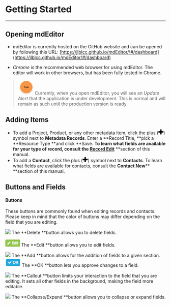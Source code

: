 # Getting Started

---

## Opening mdEditor

* mdEditor is currently hosted on the GitHub website and can be opened by following this URL: [https://jlblcc.github.io/mdEditor/\#/dashboard](https://jlblcc.github.io/mdEditor/#/dashboard)

* _Chrome_ is the recommended web browser for using mdEditor. The editor will work in other browsers, but has been fully tested in Chrome.

> ![](/assets/note_small.png)Currently, when you open mdEditor, you will see an _Update Alert_ that the application is under development. This is normal and will remain as such until the production version is ready.

## Adding Items

* To add a Project, Product, or any other metadata item, click the plus \(![](/assets/symbol_plus_16.png)\) symbol next to **Metadata Records**. Enter a **Record Title, **pick a **Resource Type **and click **Save. **To learn what fields are available for your type of record, consult the [**Record Edit**](/record\edit.md)** **section of this manual.
* To add a **Contact**, click the plus \(![](/assets/symbol_plus_16.png)\) symbol next to **Contacts**. To learn what fields are available for contacts, consult the [**Contact New**](/contact\new.md)** **section of this manual.

## Buttons and Fields

#### Buttons

These buttons are commonly found when editing records and contacts. Please keep in mind that the color of buttons may differ depending on the field that you are editing.

![](blob:https://www.gitbook.com/2b74b9a2-575a-4d4e-82ca-b71d3de77e3c) The **Delete **button allows you to delete fields.

![](/assets/edit_field_button.png) The **Edit **button allows you to edit fields.

![](blob:https://www.gitbook.com/164608fa-233f-466f-a581-3c775e16861b) The **Add **button allows for the addition of fields to a given section.  
![](/assets/ok_button.png) The **OK **button lets you approve changes to a field.

![](blob:https://www.gitbook.com/e345445b-dab9-48ee-87d2-36c6d9c853e0) The **Callout **button limits your interaction to the field that you are editing. It sets all other fields in the background, making the field more editable.

![](blob:https://www.gitbook.com/94af71d2-4e82-4bf8-bb02-b366e24eb455) The **Collapse/Expand **button allows you to collapse or expand fields.

